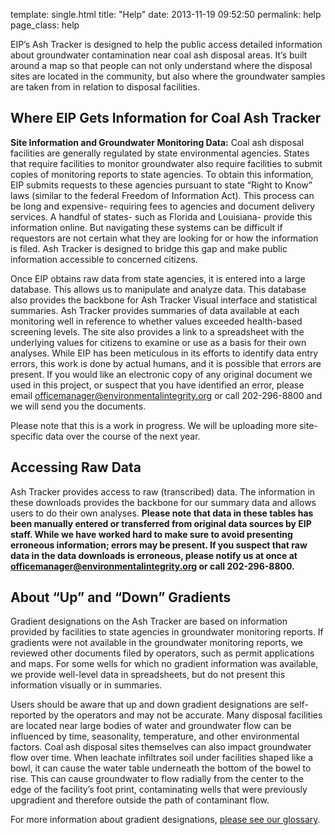 template: single.html
title: "Help"
date:   2013-11-19 09:52:50
permalink: help
page_class: help

EIP’s Ash Tracker is designed to help the public access detailed information about groundwater contamination near coal ash disposal areas.  It’s built around a map so that people can not only understand where the disposal sites are located in the community, but also where the groundwater samples are taken from in relation to disposal facilities. 

## Where EIP Gets Information for Coal Ash Tracker

**Site Information and Groundwater Monitoring Data:** Coal ash disposal facilities are generally regulated by state environmental agencies. States that require facilities to monitor groundwater also require facilities to submit copies of monitoring reports to state agencies.  To obtain this information, EIP submits requests to these agencies pursuant to state “Right to Know” laws (similar to the federal Freedom of Information Act). This process can be long and expensive- requiring fees to agencies and document delivery services. A handful of states- such as Florida and Louisiana- provide this information online. But navigating these systems can be difficult if requestors are not certain what they are looking for or how the information is filed. Ash Tracker is designed to bridge this gap and make public information accessible to concerned citizens.

Once EIP obtains raw data from state agencies, it is entered into a large database. This allows us to manipulate and analyze data. This database also provides the backbone for  Ash Tracker Visual interface and statistical summaries. Ash Tracker provides summaries of data available at each monitoring well in reference to whether values exceeded health-based screening levels. The site also provides a link to a spreadsheet with the underlying values for citizens to examine or use as a basis for their own analyses. While EIP has been meticulous in its efforts to identify data entry errors, this work is done by actual humans, and it is possible that errors are present. If you would like an electronic copy of any original document we used in this project, or suspect that you have identified an error, please email <a href="mailto:officemanager@environmentalintegrity.org">officemanager@environmentalintegrity.org</a> or call 202-296-8800 and we will send you the documents.

Please note that this is a work in progress. We will be uploading more site-specific data over the course of the next year. 

## Accessing Raw Data

Ash Tracker provides access to raw (transcribed) data. The information in these downloads provides the backbone for our summary data and allows users to do their own analyses. __Please note that data in these tables has been manually entered or transferred from original data sources by EIP staff. While we have worked hard to make sure to avoid presenting erroneous information; errors may be present. If you suspect that raw data in the data downloads is erroneous, please notify us at once at <a href="mailto:officemanager@environmentalintegrity.org">officemanager@environmentalintegrity.org</a> or call 202-296-8800.__

## About “Up” and “Down” Gradients

Gradient designations on the Ash Tracker are based on information provided by facilities to state agencies in groundwater monitoring reports. If gradients were not available in the groundwater monitoring reports, we reviewed other documents filed by operators, such as permit applications and maps. For some wells for which no gradient information was available, we provide well-level data in spreadsheets, but do not present this information visually or in summaries. 

Users should be aware that up and down gradient designations are self-reported by the operators and may not be accurate. Many disposal facilities are located near large bodies of water and groundwater flow can be influenced by time, seasonality, temperature, and other environmental factors. Coal ash disposal sites themselves can also impact groundwater flow over time. When leachate infiltrates soil under facilities shaped like a bowl, it can cause the water table underneath the bottom of the bowel to rise. This can cause groundwater to flow radially from the center to the edge of the facility’s foot print, contaminating wells that were previously upgradient and therefore outside the path of contaminant flow. 

For more information about gradient designations, [please see our glossary](/glossary).
